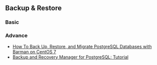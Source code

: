 ## Backup & Restore

### Basic

### Advance
- [How To Back Up, Restore, and Migrate PostgreSQL Databases with Barman on CentOS 7](https://www.digitalocean.com/community/tutorials/how-to-back-up-restore-and-migrate-postgresql-databases-with-barman-on-centos-7)
- [Backup and Recovery Manager for PostgreSQL: Tutorial](http://docs.pgbarman.org/release/)

